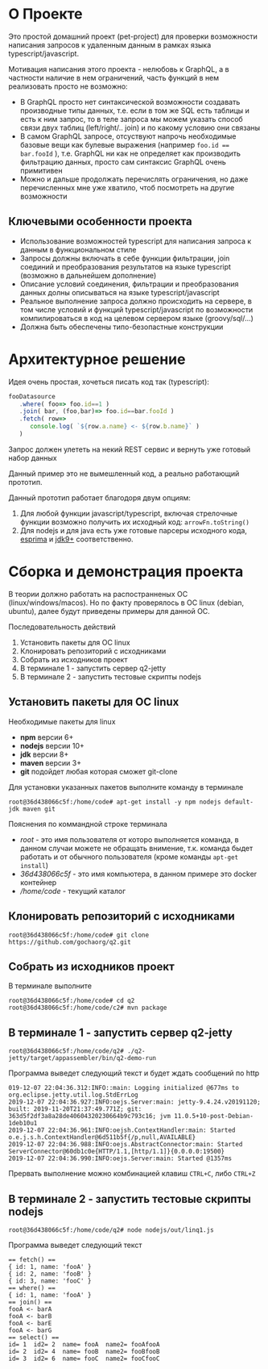 О Проекте
==============

Это простой домашний проект (pet-project) для проверки возможности написания запросов к удаленным данным в рамках языка typescript/javascript.

Мотивация написания этого проекта - нелюбовь к GraphQL, 
а в частности наличие в нем ограничений, часть функций в нем реализовать просто не возможно:

* В GraphQL просто нет синтаксической возможности создавать производные типы данных, т.е. если в том же SQL есть таблицы и есть к ним запрос, то в теле запроса мы можем указать способ связи двух таблиц (left/right/.. join) и по какому условию они связаны
* В самом GraphQL запросе, отсуствуют напрочь необходимые базовые вещи как булевые выражения (например `foo.id == bar.fooId` ), т.е. GraphQL ни как не определяет как производить фильтрацию данных, просто сам синтаксис GraphQL очень примитивен
* Можно и дальше продолжать перечислять ограничения, но даже перечисленных мне уже хватило, чтоб посмотреть на другие возможности

Ключевыми особенности проекта
-----------------------------

* Использование возможностей typescript для написания запроса к данным в функциональном стиле
* Запросы должны включать в себе функции фильтрации, join соединий и преобразования результатов на языке typescript (возможно в дальнейшем дополнение)
* Описание условий соединения, фильтрации и преобразования данных долны описываться на языке typescript/javascript
* Реальное выполнение запроса должно происходить на сервере, в том числе условий и функций typescript/javascript по возможности компилироваться в код на целевом сервером языке (groovy/sql/...)
* Должна быть обеспечены типо-безопастные конструкции


Архитектурное решение
=====================

Идея очень простая, хочеться писать код так (typescript):

```typescript
fooDatasource
   .where( foo=> foo.id==1 )
   .join( bar, (foo,bar)=> foo.id==bar.fooId )
   .fetch( row=>
      console.log( `${row.a.name} <- ${row.b.name}` )
   )
```

Запрос должен улететь на некий REST сервис и вернуть уже готовый набор данных

Данный пример это не вымешленный код, а реально работающий прототип. 

Данный прототип работает благодоря двум опциям:

1. Для любой функции javascript/typescript, включая стрелочные функции возможно получить их исходный код: `arrowFn.toString()`
2. Для nodejs и для java есть уже готовые парсеры исходного кода, [esprima](https://www.npmjs.com/package/esprima) и [jdk9+](https://docs.oracle.com/en/java/javase/11/docs/api/jdk.scripting.nashorn/jdk/nashorn/api/tree/package-summary.html) соответственно.

Сборка и демонстрация проекта
=============================
В теории должно работать на распостранненых ОС (linux/windows/macos). Но по факту проверялось в ОС linux (debian, ubuntu), далее будут приведены примеры для данной ОС.

Последовательность действий

1. Установить пакеты для ОС linux
2. Клонировать репозиторий с исходниками
3. Собрать из исходников проект
4. В терминале 1 - запустить сервер q2-jetty
5. В терминале 2 - запустить тестовые скрипты nodejs

Установить пакеты для ОС linux
------------------------------

Необходимые пакеты для linux

* **npm** версии 6+
* **nodejs** версии 10+
* **jdk** версии 8+ 
* **maven** версии 3+
* **git** подойдет любая которая сможет git-clone

Для установки указанных пакетов выполните команду в терминале

    root@36d438066c5f:/home/code# apt-get install -y npm nodejs default-jdk maven git
    
Пояснения по коммандной строке терминала

* _root_ - это имя пользователя от которо выполняется команда, в данном случаи можете не обращать внимение, т.к. команда быдет работать и от обычного пользователя (кроме команды `apt-get install`)
* _36d438066c5f_ - это имя компьютера, в данном примере это docker контейнер
* _/home/code_ - текущий каталог

Клонировать репозиторий с исходниками
-------------------------------------

    root@36d438066c5f:/home/code# git clone https://github.com/gochaorg/q2.git 

Собрать из исходников проект
-----------------------------

В терминале выполните

    root@36d438066c5f:/home/code# cd q2
    root@36d438066c5f:/home/code/с2# mvn package

 

В терминале 1 - запустить сервер q2-jetty
-----------------------------------------

    root@36d438066c5f:/home/code/q2# ./q2-jetty/target/appassembler/bin/q2-demo-run 
    
Программа выведет следующий текст и будет ждать сообщений по http

    019-12-07 22:04:36.312:INFO::main: Logging initialized @677ms to org.eclipse.jetty.util.log.StdErrLog
    2019-12-07 22:04:36.927:INFO:oejs.Server:main: jetty-9.4.24.v20191120; built: 2019-11-20T21:37:49.771Z; git: 363d5f2df3a8a28de40604320230664b9c793c16; jvm 11.0.5+10-post-Debian-1deb10u1
    2019-12-07 22:04:36.961:INFO:oejsh.ContextHandler:main: Started o.e.j.s.h.ContextHandler@6d511b5f{/p,null,AVAILABLE}
    2019-12-07 22:04:36.988:INFO:oejs.AbstractConnector:main: Started ServerConnector@60db1c0e{HTTP/1.1,[http/1.1]}{0.0.0.0:19500}
    2019-12-07 22:04:36.990:INFO:oejs.Server:main: Started @1357ms

Прервать выполнение можно комбинацией клавиш `CTRL+C`, либо `CTRL+Z`

В терминале 2 - запустить тестовые скрипты nodejs
-------------------------------------------------

    root@36d438066c5f:/home/code/q2# node nodejs/out/linq1.js

Программа выведет следующий текст

    == fetch() ==
    { id: 1, name: 'fooA' }
    { id: 2, name: 'fooB' }
    { id: 3, name: 'fooC' }
    == where() ==
    { id: 1, name: 'fooA' }
    == join() ==
    fooA <- barA
    fooA <- barB
    fooA <- barE
    fooA <- barG
    == select() ==
    id= 1  id2= 2  name= fooA  name2= fooAfooA
    id= 2  id2= 4  name= fooB  name2= fooBfooB
    id= 3  id2= 6  name= fooC  name2= fooCfooC
